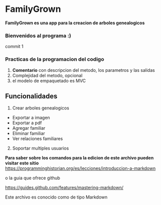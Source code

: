# FamilyGrown
**FamilyGrown es una app para la creacion de arboles genealogicos**

### Bienvenidos al programa :)
commit 1
### Practicas de la programacion del codigo
1. **Comentario** con descripcion del metodo, los parametros y las salidas
2. Complejidad del metodo, opcional
3. el modelo de empaquetado es MVC


## Funcionalidades
1. Crear arboles genealogicos
  * Exportar a imagen
  * Exportar a pdf
  * Agregar familiar
  * Eliminar familiar
  * Ver relaciones familiares
2. Soportar multiples usuarios 




**Para saber sobre los comandos para la edicion de este archivo pueden visitar este sitio**
https://programminghistorian.org/es/lecciones/introduccion-a-markdown

o la guia que ofrece github

https://guides.github.com/features/mastering-markdown/

Este archivo es conocido como de tipo Markdown 
